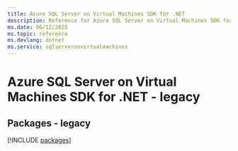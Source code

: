 ```yaml
---
title: Azure SQL Server on Virtual Machines SDK for .NET
description: Reference for Azure SQL Server on Virtual Machines SDK for .NET
ms.date: 06/12/2025
ms.topic: reference
ms.devlang: dotnet
ms.service: sqlserveronvirtualmachines
---
```

# Azure SQL Server on Virtual Machines SDK for .NET - legacy
## Packages - legacy
[!INCLUDE [packages](sql-server-on-virtual-machines-index.md)]